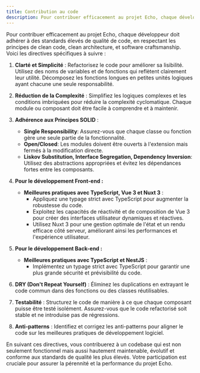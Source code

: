 ```yaml
---
title: Contribution au code
description: Pour contribuer efficacement au projet Echo, chaque développeur doit adhérer à des standards élevés de qualité de code, en respectant les principes de clean code, clean architecture, et software craftsmanship.
---
```


Pour contribuer efficacement au projet Echo, chaque développeur doit adhérer à des standards élevés de qualité de code, en respectant les principes de clean code, clean architecture, et software craftsmanship. Voici les directives spécifiques à suivre :

1. **Clarté et Simplicité** : Refactorisez le code pour améliorer sa lisibilité. Utilisez des noms de variables et de fonctions qui reflètent clairement leur utilité. Décomposez les fonctions longues en petites unités logiques ayant chacune une seule responsabilité.

2. **Réduction de la Complexité** : Simplifiez les logiques complexes et les conditions imbriquées pour réduire la complexité cyclomatique. Chaque module ou composant doit être facile à comprendre et à maintenir.

3. **Adhérence aux Principes SOLID** :
   - **Single Responsibility**: Assurez-vous que chaque classe ou fonction gère une seule partie de la fonctionnalité.
   - **Open/Closed**: Les modules doivent être ouverts à l'extension mais fermés à la modification directe.
   - **Liskov Substitution, Interface Segregation, Dependency Inversion**: Utilisez des abstractions appropriées et évitez les dépendances fortes entre les composants.

4. **Pour le développement Front-end :**
   - **Meilleures pratiques avec TypeScript, Vue 3 et Nuxt 3** :
     - Appliquez une typage strict avec TypeScript pour augmenter la robustesse du code.
     - Exploitez les capacités de réactivité et de composition de Vue 3 pour créer des interfaces utilisateur dynamiques et réactives.
     - Utilisez Nuxt 3 pour une gestion optimale de l'état et un rendu efficace côté serveur, améliorant ainsi les performances et l'expérience utilisateur.

5. **Pour le développement Back-end :**
   - **Meilleures pratiques avec TypeScript et NestJS** :
     - Implémentez un typage strict avec TypeScript pour garantir une plus grande sécurité et prévisibilité du code.

6. **DRY (Don't Repeat Yourself)** : Éliminez les duplications en extrayant le code commun dans des fonctions ou des classes réutilisables.

7. **Testabilité** : Structurez le code de manière à ce que chaque composant puisse être testé isolément. Assurez-vous que le code refactorisé soit stable et ne introduise pas de régressions.

8. **Anti-patterns** : Identifiez et corrigez les anti-patterns pour aligner le code sur les meilleures pratiques de développement logiciel.

En suivant ces directives, vous contribuerez à un codebase qui est non seulement fonctionnel mais aussi hautement maintenable, évolutif et conforme aux standards de qualité les plus élevés. Votre participation est cruciale pour assurer la pérennité et la performance du projet Echo.
